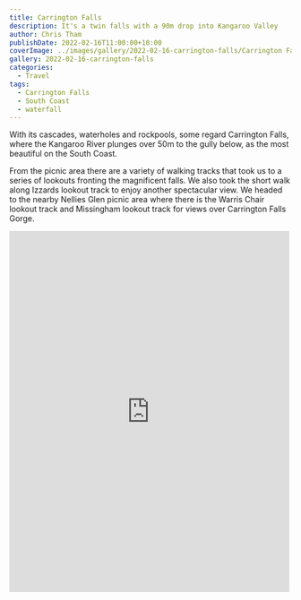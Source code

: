 ```yaml
---
title: Carrington Falls
description: It's a twin falls with a 90m drop into Kangaroo Valley
author: Chris Tham
publishDate: 2022-02-16T11:00:00+10:00
coverImage: ../images/gallery/2022-02-16-carrington-falls/Carrington Falls (2).jpeg
gallery: 2022-02-16-carrington-falls
categories:
  - Travel
tags:
  - Carrington Falls
  - South Coast
  - waterfall
---
```

With its cascades, waterholes and rockpools, some regard Carrington Falls, where the Kangaroo River plunges over 50m to the gully below, as the most beautiful on the South Coast.

From the picnic area there are a variety of walking tracks that took us to a series of lookouts fronting the magnificent falls. We also took the short walk along Izzards lookout track to enjoy another spectacular view. We headed to the nearby Nellies Glen picnic area where there is the Warris Chair lookout track and Missingham lookout track for views over Carrington Falls Gorge.

<iframe src="https://www.facebook.com/plugins/post.php?href=https%3A%2F%2Fwww.facebook.com%2Fchris1.tham%2Fposts%2Fpfbid029GFLeQvTdZe45KBiCYvcAbgTiCsBJKmTG1j9NoNt8tzUctLiwEJL3SEz71tQK8Zfl&show_text=true&width=500" width="500" height="645" style="border:none;overflow:hidden" scrolling="no" frameborder="0" allowfullscreen="true" allow="autoplay; clipboard-write; encrypted-media; picture-in-picture; web-share"></iframe>
